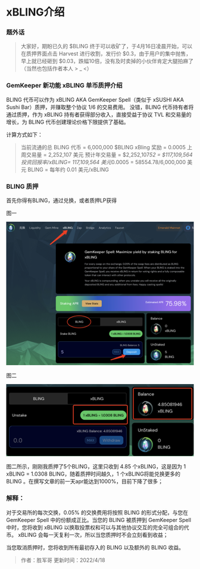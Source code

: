 # xBLING介绍

### 题外话

> 大家好，期盼已久的 $BLING 终于可以收矿了，于4月16日凌晨开始，可以在质押界面点击 Harvest 进行收割，发行价 $0.3，由于用户的集中抛售，早上就已经砸到 $0.03，跌幅10倍，没有及时卖掉的小伙伴肯定大腿拍麻了（当然也包括作者本人 > _ <）

### GemKeeper 新功能 xBLING 单币质押介绍

BLING 代币可以作为 xBLING AKA GemKeeper Spell（类似于 xSUSHI AKA Sushi Bar）质押，并赚取整个协议 1/6 的交易费用。 没错，BLING 代币持有者将通过质押，作为 xBLING 持有者获得部分收入，直接受益于协议 TVL 和交易量的增长，为 BLING 代币创建理论价格下限提供了基础。

计算方式如下：

> 当前流通的总 BLING 代币 = 6,000,000 $BLING
> xBling 奖励 = 0.0005
> 上周交易量 = 2,252,107 美元
> 预计年交易量 = $2,252,107*52 = $117,109,564
> 投资回报率/xBLING= 117,109,564 美元*0.0005 = 58554.78/6,000,000 美元 
> BLING = 每年约 0.01 美元/xBLING 

### BLING 质押

首先你得有BLING，通过兑换，或者质押LP获得

图一

![](./xBLING/WX20220418-123536@2x.png)


图二

![](./xBLING/WX20220418-125708@2x.png)

图二所示，刚刚我质押了5个BLING，这里只收到 4.85 个xBLING，这是因为 1 xBLING = 1.0308 BLING，随着质押时间越久，1 个xBLING将能兑换更多的 BLING 。在撰写文章的前一天apr能达到1000%，目前下降了很多；

### 解释：
对于交易所的每次交换，0.05% 的交换费用将按照 BLING 的形式分配，与您在 GemKeeper Spell 中的份额成正比。当您的 BLING 被质押到 GemKeeper Spell 中时，您将收到 xBLING 以换取投票权和可以与其他协议交互的完全可组合的代币。
xBLING 会每一天复利一次，所以当您质押时不会立刻看到收益；

当您取消质押时，您将收到所有最初存入的 BLING 以及额外的 BLING 收益。


> 作者：胜军哥 更新时间：2022/4/18